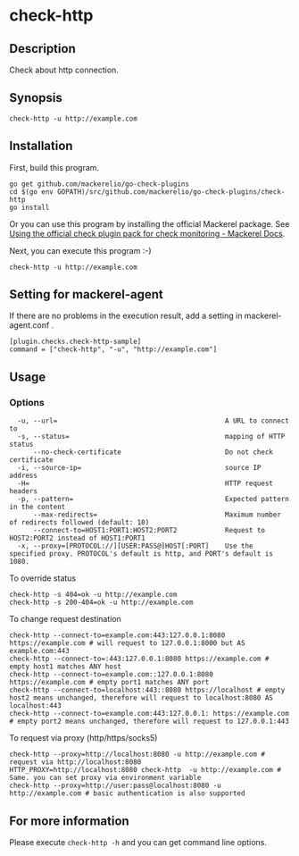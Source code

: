 # check-http

## Description

Check about http connection.

## Synopsis
```
check-http -u http://example.com
```

## Installation

First, build this program.

```
go get github.com/mackerelio/go-check-plugins
cd $(go env GOPATH)/src/github.com/mackerelio/go-check-plugins/check-http
go install
```

Or you can use this program by installing the official Mackerel package. See [Using the official check plugin pack for check monitoring - Mackerel Docs](https://mackerel.io/docs/entry/howto/mackerel-check-plugins).


Next, you can execute this program :-)

```
check-http -u http://example.com
```


## Setting for mackerel-agent

If there are no problems in the execution result, add a setting in mackerel-agent.conf .

```
[plugin.checks.check-http-sample]
command = ["check-http", "-u", "http://example.com"]
```

## Usage
### Options

```
  -u, --url=                                          A URL to connect to
  -s, --status=                                       mapping of HTTP status
      --no-check-certificate                          Do not check certificate
  -i, --source-ip=                                    source IP address
  -H=                                                 HTTP request headers
  -p, --pattern=                                      Expected pattern in the content
      --max-redirects=                                Maximum number of redirects followed (default: 10)
      --connect-to=HOST1:PORT1:HOST2:PORT2            Request to HOST2:PORT2 instead of HOST1:PORT1
  -x, --proxy=[PROTOCOL://][USER:PASS@]HOST[:PORT]    Use the specified proxy. PROTOCOL's default is http, and PORT's default is 1080.
```


To override status
```shell
check-http -s 404=ok -u http://example.com
check-http -s 200-404=ok -u http://example.com
```

To change request destination
```shell
check-http --connect-to=example.com:443:127.0.0.1:8080 https://example.com # will request to 127.0.0.1:8000 but AS example.com:443
check-http --connect-to=:443:127.0.0.1:8080 https://example.com # empty host1 matches ANY host
check-http --connect-to=example.com::127.0.0.1:8080 https://example.com # empty port1 matches ANY port
check-http --connect-to=localhost:443::8080 https://localhost # empty host2 means unchanged, therefore will request to localhost:8080 AS localhost:443
check-http --connect-to=example.com:443:127.0.0.1: https://example.com # empty port2 means unchanged, therefore will request to 127.0.0.1:443
```

To request via proxy (http/https/socks5)
```shell
check-http --proxy=http://localhost:8080 -u http://example.com # request via http://localhost:8080
HTTP_PROXY=http://localhost:8080 check-http  -u http://example.com # Same. you can set proxy via environment variable
check-http --proxy=http://user:pass@localhost:8080 -u http://example.com # basic authentication is also supported
```
## For more information

Please execute `check-http -h` and you can get command line options.
